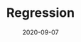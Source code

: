 ---
# ===== Title, summary, and position in the left sidebar =====
linktitle: ""
summary: Describe the relationship between one or more independent variables and a response, dependent, or target variable.
weight: 300
# =========================================================

# ========== Basic metadata ==========
title: "Regression"
date: 2020-09-07
draft: false
 
authors: 
    - admin
tags: 
    - Machine Learning
    - Regression
categories: 
    - Machine Learning
toc: true # Show table of contents
# ====================================

# ========== Advanced metadata ========== 
profile: false  # Show author profile?
reading_time: true # Show estimated reading time?
share: true  # Show social sharing links?
featured: true
comments: true  # Show comments?
disable_comment: false
commentable: true  # Allow visitors to comment? Supported by the Page, Post, and Book content types.
editable: false  # Allow visitors to edit the page? Supported by the Page, Post, and Book content types.

# Optional header image (relative to `assets/media/` folder).
header:
  caption: ""
  image: ""
---